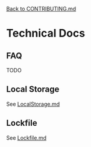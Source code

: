 [Back to CONTRIBUTING.md](../CONTRIBUTING.md)


# Technical Docs


## FAQ

TODO


## Local Storage

See [LocalStorage.md](TechnicalDocs/LocalStorage.md)



## Lockfile

See [Lockfile.md](TechnicalDocs/Lockfile.md)
